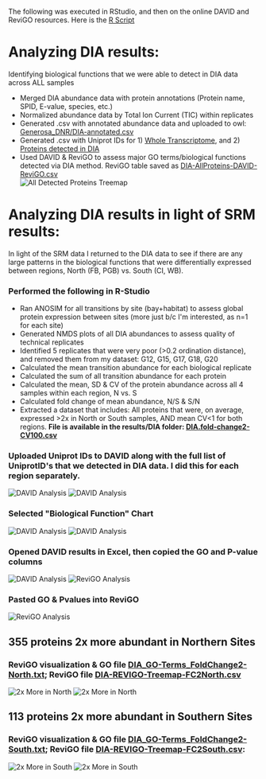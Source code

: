 The following was executed in RStudio, and then on the online DAVID and ReviGO resources. 
Here is the [R Script](https://github.com/RobertsLab/Paper-DNR-Geoduck-Proteomics/raw/master/analyses/DIA/ScriptXX-DIA-Analysis.R)

# Analyzing DIA results:
Identifying biological functions that we were able to detect in DIA data across ALL samples

  * Merged DIA abundance data with protein annotations (Protein name, SPID, E-value, species, etc.)  
  * Normalized abundance data by Total Ion Current (TIC) within replicates  
  * Generated .csv with annotated abundance data and uploaded to owl: [Generosa_DNR/DIA-annotated.csv](http://owl.fish.washington.edu/generosa/Generosa_DNR/DIA-annotated.csv)  
  * Generated .csv with Uniprot IDs for 1) [Whole Transcriptome](https://github.com/RobertsLab/Paper-DNR-Geoduck-Proteomics/raw/master/analyses/DIA/Geoannotations-UniprotID.csv), and 2) [Proteins detected in DIA](https://github.com/RobertsLab/Paper-DNR-Geoduck-Proteomics/raw/master/analyses/DIA/DIA-annotated-UniprotID.csv)   
  * Used DAVID & ReviGO to assess major GO terms/biological functions detected via DIA method. ReviGO table saved as [DIA-AllProteins-DAVID-ReviGO.csv](https://github.com/RobertsLab/Paper-DNR-Geoduck-Proteomics/raw/master/analyses/DIA/DIA-AllProteins-DAVID-ReviGO.csv)  
  ![All Detected Proteins Treemap](../../images/DAVID-01-AllDIAProteins-Treemap.PNG?raw=true)

# Analyzing DIA results in light of SRM results: 
In light of the SRM data I returned to the DIA data to see if there are any large patterns in the biological functions that were differentially expressed between regions, North (FB, PGB) vs. South (CI, WB).  

### Performed the following in R-Studio  
  * Ran ANOSIM for all transitions by site (bay+habitat) to assess global protein expression between sites (more just b/c I'm interested, as n=1 for each site)  
  * Generated NMDS plots of all DIA abundances to assess quality of technical replicates  
  * Identified 5 replicates that were very poor (>0.2 ordination distance), and removed them from my dataset: G12, G15, G17, G18, G20  
  * Calculated the mean transition abundance for each biological replicate   
  * Calculated the sum of all transition abundance for each protein  
  * Calculated the mean, SD & CV of the protein abundance across all 4 samples within each region, N vs. S  
  * Calculated fold change of mean abundance, N/S & S/N   
  * Extracted a dataset that includes:  All proteins that were, on average, expressed >2x in North or South samples, AND mean CV<1 for both regions. **File is available in the results/DIA folder: [DIA.fold-change2-CV100.csv](https://github.com/RobertsLab/Paper-DNR-Geoduck-Proteomics/raw/master/analyses/DIA/DIA.fold-change2-CV100.csv)**    
  
### Uploaded Uniprot IDs to DAVID along with the full list of UniprotID's that we detected in DIA data. I did this for each region separately. 
  ![DAVID Analysis](../../images/DAVID2-01.PNG?raw=true)
  ![DAVID Analysis](../../images/DAVID2-02.PNG?raw=true)
### Selected "Biological Function" Chart
  ![DAVID Analysis](../../images/DAVID2-03.PNG?raw=true)
  ![DAVID Analysis](../../images/DAVID2-04.PNG?raw=true)
### Opened DAVID results in Excel, then copied the GO and P-value columns  
  ![DAVID Analysis](../../images/DAVID2-05.PNG?raw=true)
  ![ReviGO Analysis](../../images/DAVID2-06.PNG?raw=true)
### Pasted GO & Pvalues into ReviGO
  ![ReviGO Analysis](../../images/DAVID2-07.PNG?raw=true)

## 355 proteins 2x more abundant in Northern Sites
### ReviGO visualization & GO file [DIA_GO-Terms_FoldChange2-North.txt](https://github.com/RobertsLab/Paper-DNR-Geoduck-Proteomics/raw/master/analyses/DIA/DIA_GO-Terms_FoldChange2-North.txt); ReviGO file [DIA-REVIGO-Treemap-FC2North.csv](https://github.com/RobertsLab/Paper-DNR-Geoduck-Proteomics/raw/master/analyses/DIA/DIA-REVIGO-Treemap-FC2North.csv)
  ![2x More in North](../../images/DAVID2-12-FC2-NorthUp2.PNG?raw=true)
  ![2x More in North](../../images/DAVID2-13-FC2-NorthUp3.PNG?raw=true)
  
## 113 proteins 2x more abundant in Southern Sites
### ReviGO visualization & GO file [DIA_GO-Terms_FoldChange2-South.txt](https://github.com/RobertsLab/Paper-DNR-Geoduck-Proteomics/raw/master/analyses/DIA/DIA_GO-Terms_FoldChange2-South.txt); ReviGO file [DIA-REVIGO-Treemap-FC2South.csv](https://github.com/RobertsLab/Paper-DNR-Geoduck-Proteomics/raw/master/analyses/DIA/DIA-REVIGO-Treemap-FC2South.csv): 
   ![2x More in South](../../images/DAVID2-14-FC2-SouthUp1.PNG?raw=true)
   ![2x More in South](../../images/DAVID2-15-FC2-SouthUp2.PNG?raw=true)
   
 
